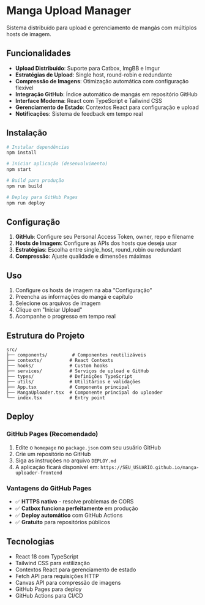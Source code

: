 # Manga Upload Manager

Sistema distribuído para upload e gerenciamento de mangás com múltiplos hosts de imagem.

## Funcionalidades

- **Upload Distribuído**: Suporte para Catbox, ImgBB e Imgur
- **Estratégias de Upload**: Single host, round-robin e redundante
- **Compressão de Imagens**: Otimização automática com configuração flexível
- **Integração GitHub**: Índice automático de mangás em repositório GitHub
- **Interface Moderna**: React com TypeScript e Tailwind CSS
- **Gerenciamento de Estado**: Contextos React para configuração e upload
- **Notificações**: Sistema de feedback em tempo real

## Instalação

```bash
# Instalar dependências
npm install

# Iniciar aplicação (desenvolvimento)
npm start

# Build para produção
npm run build

# Deploy para GitHub Pages
npm run deploy
```

## Configuração

1. **GitHub**: Configure seu Personal Access Token, owner, repo e filename
2. **Hosts de Imagem**: Configure as APIs dos hosts que deseja usar
3. **Estratégias**: Escolha entre single_host, round_robin ou redundant
4. **Compressão**: Ajuste qualidade e dimensões máximas

## Uso

1. Configure os hosts de imagem na aba "Configuração"
2. Preencha as informações do mangá e capítulo
3. Selecione os arquivos de imagem
4. Clique em "Iniciar Upload"
5. Acompanhe o progresso em tempo real

## Estrutura do Projeto

```
src/
├── components/         # Componentes reutilizáveis
├── contexts/          # React Contexts
├── hooks/             # Custom hooks
├── services/          # Serviços de upload e GitHub
├── types/             # Definições TypeScript
├── utils/             # Utilitários e validações
├── App.tsx            # Componente principal
├── MangaUploader.tsx  # Componente principal do uploader
└── index.tsx          # Entry point
```

## Deploy

### GitHub Pages (Recomendado)
1. Edite o `homepage` no `package.json` com seu usuário GitHub
2. Crie um repositório no GitHub
3. Siga as instruções no arquivo `DEPLOY.md`
4. A aplicação ficará disponível em: `https://SEU_USUARIO.github.io/manga-uploader-frontend`

### Vantagens do GitHub Pages
- ✅ **HTTPS nativo** - resolve problemas de CORS
- ✅ **Catbox funciona perfeitamente** em produção
- ✅ **Deploy automático** com GitHub Actions
- ✅ **Gratuito** para repositórios públicos

## Tecnologias

- React 18 com TypeScript
- Tailwind CSS para estilização
- Contextos React para gerenciamento de estado
- Fetch API para requisições HTTP
- Canvas API para compressão de imagens
- GitHub Pages para deploy
- GitHub Actions para CI/CD